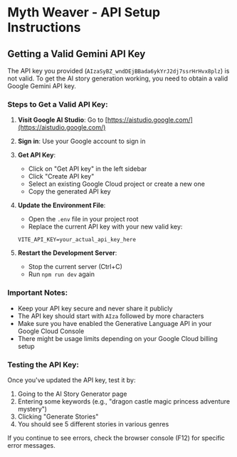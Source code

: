 # Myth Weaver - API Setup Instructions

## Getting a Valid Gemini API Key

The API key you provided (`AIzaSyBZ_wndDEjBBada6ykYrJ2dj7ssrHrHvx8plz`) is not valid. To get the AI story generation working, you need to obtain a valid Google Gemini API key.

### Steps to Get a Valid API Key:

1. **Visit Google AI Studio**: Go to [https://aistudio.google.com/](https://aistudio.google.com/)

2. **Sign in**: Use your Google account to sign in

3. **Get API Key**: 
   - Click on "Get API key" in the left sidebar
   - Click "Create API key"
   - Select an existing Google Cloud project or create a new one
   - Copy the generated API key

4. **Update the Environment File**:
   - Open the `.env` file in your project root
   - Replace the current API key with your new valid key:
   ```
   VITE_API_KEY=your_actual_api_key_here
   ```

5. **Restart the Development Server**:
   - Stop the current server (Ctrl+C)
   - Run `npm run dev` again

### Important Notes:

- Keep your API key secure and never share it publicly
- The API key should start with `AIza` followed by more characters
- Make sure you have enabled the Generative Language API in your Google Cloud Console
- There might be usage limits depending on your Google Cloud billing setup

### Testing the API Key:

Once you've updated the API key, test it by:
1. Going to the AI Story Generator page
2. Entering some keywords (e.g., "dragon castle magic princess adventure mystery")
3. Clicking "Generate Stories"
4. You should see 5 different stories in various genres

If you continue to see errors, check the browser console (F12) for specific error messages.

